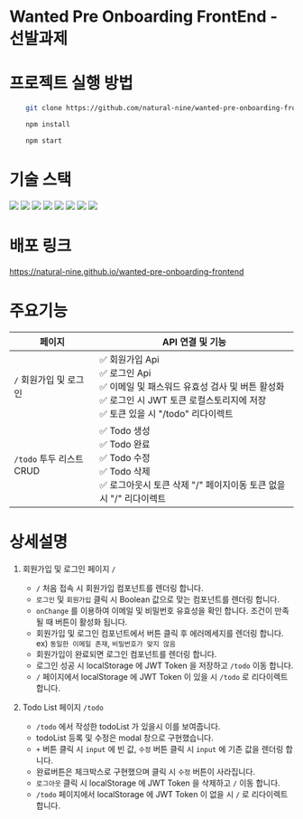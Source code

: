 # Wanted Pre Onboarding FrontEnd - 선발과제

# 프로젝트 실행 방법

```bash
    git clone https://github.com/natural-nine/wanted-pre-onboarding-frontend.git

    npm install

    npm start
```

# 기술 스택

<img src="https://img.shields.io/badge/html5-E34F26?style=for-the-badge&logo=html5&logoColor=white"> <img src="https://img.shields.io/badge/css-1572B6?style=for-the-badge&logo=css3&logoColor=white"> <img src="https://img.shields.io/badge/javascript-F7DF1E?style=for-the-badge&logo=javascript&logoColor=black"> <img src="https://img.shields.io/badge/typescript-3498db?style=for-the-badge&logo=typescript&logoColor=white"> <img src="https://img.shields.io/badge/react-444444?style=for-the-badge&logo=react"> <img src="https://img.shields.io/badge/styled--components-DB7093?style=for-the-badge&logo=styledcomponents&logoColor=white"> <img src="https://img.shields.io/badge/axios-FFCA28?style=for-the-badge&logo=axios&logoColor=white"> <img src="https://img.shields.io/badge/react_router_dom-CA4245?style=for-the-badge&logo=reactrouter&logoColor=white">

# 배포 링크

https://natural-nine.github.io/wanted-pre-onboarding-frontend
    
# 주요기능

| 페이지 | API 연결 및 기능 |
| ---- | ---- |
| `/` 회원가입 및 로그인 | ✅ 회원가입 Api <br> ✅ 로그인 Api <br> ✅ 이메일 및 패스워드 유효성 검사 및 버튼 활성화 <br> ✅ 로그인 시 JWT 토큰 로컬스토리지에 저장 <br> ✅ 토큰 있을 시 "/todo" 리다이렉트 <br> |
| `/todo` 투두 리스트 CRUD | ✅ Todo 생성 <br> ✅ Todo 완료 <br> ✅ Todo 수정 <br> ✅ Todo 삭제 <br> ✅ 로그아웃시 토큰 삭제 "/" 페이지이동 토큰 없을 시 "/" 리다이렉트 <br> |

# 상세설명

1. 회원가입 및 로그인 페이지 `/`
        
    -  `/` 처음 접속 시 회원가입 컴포넌트를 렌더링 합니다.
    - `로그인` 및 `회원가입` 클릭 시 Boolean 값으로 맞는 컴포넌트를 렌더링 합니다. 
    -  `onChange` 를 이용하여 이메일 및 비밀번호 유효성을 확인 합니다. 조건이 만족 될 때 버튼이 활성화 됩니다.
    - 회원가입 및 로그인 컴포넌트에서 버튼 클릭 후 에러메세지를 렌더링 합니다. ex) `동일한 이메일 존재`, `비밀번호가 맞지 않음`
    - 회원가입이 완료되면 로그인 컴포넌트를 렌더링 합니다.
    - 로그인 성공 시 localStorage 에 JWT Token 을 저장하고 `/todo` 이동 합니다.
    - `/` 페이지에서 localStorage 에 JWT Token 이 있을 시 `/todo` 로 리다이렉트 합니다.

2. Todo List 페이지 `/todo`

    - `/todo` 에서 작성한 todoList 가 있을시 이를 보여줍니다.
    - todoList 등록 및 수정은 modal 창으로 구현했습니다.
    - `+` 버튼 클릭 시 `input` 에 빈 값, `수정` 버튼 클릭 시 `input` 에 기존 값을 렌더링 합니다.
    - 완료버튼은 체크박스로 구현했으며 클릭 시 `수정` 버튼이 사라집니다.
    - `로그아웃` 클릭 시 localStorage 에 JWT Token 을 삭제하고 `/` 이동 합니다.
    - `/todo` 페이지에서 localStorage 에 JWT Token 이 없을 시 `/` 로 리다이렉트 합니다.

